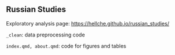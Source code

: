 ## Russian Studies

Exploratory analysis page: https://hellche.github.io/russian_studies/

`_clean`: data preprocessing code

`index.qmd, about.qmd`: code for figures and tables
